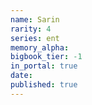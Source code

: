 ```yaml
---
name: Sarin
rarity: 4
series: ent
memory_alpha:
bigbook_tier: -1
in_portal: true
date:
published: true
---
```



